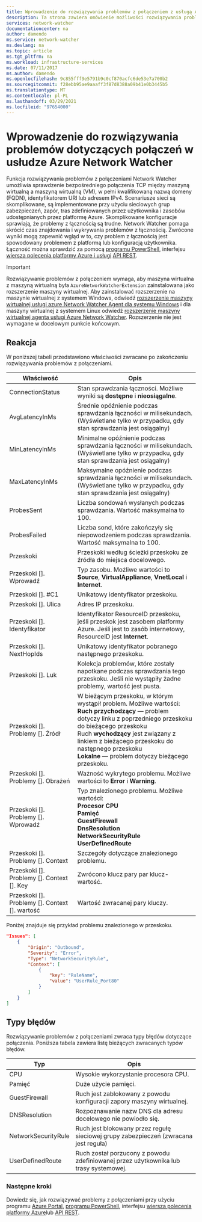 ```yaml
---
title: Wprowadzenie do rozwiązywania problemów z połączeniem z usługą Azure Network Watcher | Microsoft Docs
description: Ta strona zawiera omówienie możliwości rozwiązywania problemów z Network Watcher łączności
services: network-watcher
documentationcenter: na
author: damendo
ms.service: network-watcher
ms.devlang: na
ms.topic: article
ms.tgt_pltfrm: na
ms.workload: infrastructure-services
ms.date: 07/11/2017
ms.author: damendo
ms.openlocfilehash: 9c855fff9e5791b9c0cf870acfc6de53e7a700b2
ms.sourcegitcommit: f28ebb95ae9aaaff3f87d8388a09b41e0b3445b5
ms.translationtype: MT
ms.contentlocale: pl-PL
ms.lasthandoff: 03/29/2021
ms.locfileid: "97654000"
---
```

# <a name="introduction-to-connection-troubleshoot-in-azure-network-watcher"></a>Wprowadzenie do rozwiązywania problemów dotyczących połączeń w usłudze Azure Network Watcher

Funkcja rozwiązywania problemów z połączeniami Network Watcher umożliwia sprawdzenie bezpośredniego połączenia TCP między maszyną wirtualną a maszyną wirtualną (VM), w pełni kwalifikowaną nazwą domeny (FQDN), identyfikatorem URI lub adresem IPv4. Scenariusze sieci są skomplikowane, są implementowane przy użyciu sieciowych grup zabezpieczeń, zapór, tras zdefiniowanych przez użytkownika i zasobów udostępnianych przez platformę Azure. Skomplikowane konfiguracje sprawiają, że problemy z łącznością są trudne. Network Watcher pomaga skrócić czas znajdowania i wykrywania problemów z łącznością. Zwrócone wyniki mogą zapewnić wgląd w to, czy problem z łącznością jest spowodowany problemem z platformą lub konfiguracją użytkownika. Łączność można sprawdzić za pomocą [programu PowerShell](network-watcher-connectivity-powershell.md), interfejsu [wiersza polecenia platformy Azure i usługi](network-watcher-connectivity-cli.md) [API REST](network-watcher-connectivity-rest.md).

> [!IMPORTANT]
> Rozwiązywanie problemów z połączeniem wymaga, aby maszyna wirtualna z maszyną wirtualną była `AzureNetworkWatcherExtension` zainstalowana jako rozszerzenie maszyny wirtualnej. Aby zainstalować rozszerzenie na maszynie wirtualnej z systemem Windows, odwiedź [rozszerzenie maszyny wirtualnej usługi azure Network Watcher Agent dla systemu Windows](../virtual-machines/extensions/network-watcher-windows.md?toc=%2fazure%2fnetwork-watcher%2ftoc.json) i dla maszyny wirtualnej z systemem Linux odwiedź [rozszerzenie maszyny wirtualnej agenta usługi Azure Network Watcher](../virtual-machines/extensions/network-watcher-linux.md?toc=%2fazure%2fnetwork-watcher%2ftoc.json). Rozszerzenie nie jest wymagane w docelowym punkcie końcowym.

## <a name="response"></a>Reakcja

W poniższej tabeli przedstawiono właściwości zwracane po zakończeniu rozwiązywania problemów z połączeniami.

|Właściwość  |Opis  |
|---------|---------|
|ConnectionStatus     | Stan sprawdzania łączności. Możliwe wyniki są **dostępne** i **nieosiągalne**.        |
|AvgLatencyInMs     | Średnie opóźnienie podczas sprawdzania łączności w milisekundach. (Wyświetlane tylko w przypadku, gdy stan sprawdzania jest osiągalny)        |
|MinLatencyInMs     | Minimalne opóźnienie podczas sprawdzania łączności w milisekundach. (Wyświetlane tylko w przypadku, gdy stan sprawdzania jest osiągalny)        |
|MaxLatencyInMs     | Maksymalne opóźnienie podczas sprawdzania łączności w milisekundach. (Wyświetlane tylko w przypadku, gdy stan sprawdzania jest osiągalny)        |
|ProbesSent     | Liczba sondowań wysłanych podczas sprawdzania. Wartość maksymalna to 100.        |
|ProbesFailed     | Liczba sond, które zakończyły się niepowodzeniem podczas sprawdzania. Wartość maksymalna to 100.        |
|Przeskoki     | Przeskoki według ścieżki przeskoku ze źródła do miejsca docelowego.        |
|Przeskoki []. Wprowadź     | Typ zasobu. Możliwe wartości to **Source**, **VirtualAppliance**, **VnetLocal** i **Internet**.        |
|Przeskoki []. #C1 | Unikatowy identyfikator przeskoku.|
|Przeskoki []. Ulica | Adres IP przeskoku.|
|Przeskoki []. Identyfikator | Identyfikator ResourceID przeskoku, jeśli przeskok jest zasobem platformy Azure. Jeśli jest to zasób internetowy, ResourceID jest **Internet**. |
|Przeskoki []. NextHopIds | Unikatowy identyfikator pobranego następnego przeskoku.|
|Przeskoki []. Luk | Kolekcja problemów, które zostały napotkane podczas sprawdzania tego przeskoku. Jeśli nie wystąpiły żadne problemy, wartość jest pusta.|
|Przeskoki []. Problemy []. Źródł | W bieżącym przeskoku, w którym wystąpił problem. Możliwe wartości:<br/> **Ruch przychodzący** — problem dotyczy linku z poprzedniego przeskoku do bieżącego przeskoku<br/>Ruch **wychodzący** jest związany z linkiem z bieżącego przeskoku do następnego przeskoku<br/>**Lokalne** — problem dotyczy bieżącego przeskoku.|
|Przeskoki []. Problemy []. Obrażeń | Ważność wykrytego problemu. Możliwe wartości to **Error** i **Warning**. |
|Przeskoki []. Problemy []. Wprowadź |Typ znalezionego problemu. Możliwe wartości: <br/>**Procesor CPU**<br/>**Pamięć**<br/>**GuestFirewall**<br/>**DnsResolution**<br/>**NetworkSecurityRule**<br/>**UserDefinedRoute** |
|Przeskoki []. Problemy []. Context |Szczegóły dotyczące znalezionego problemu.|
|Przeskoki []. Problemy []. Context []. Key |Zwrócono klucz pary par klucz-wartość.|
|Przeskoki []. Problemy []. Context []. wartość |Wartość zwracanej pary kluczy.|

Poniżej znajduje się przykład problemu znalezionego w przeskoku.

```json
"Issues": [
    {
        "Origin": "Outbound",
        "Severity": "Error",
        "Type": "NetworkSecurityRule",
        "Context": [
            {
                "key": "RuleName",
                "value": "UserRule_Port80"
            }
        ]
    }
]
```
## <a name="fault-types"></a>Typy błędów

Rozwiązywanie problemów z połączeniami zwraca typy błędów dotyczące połączenia. Poniższa tabela zawiera listę bieżących zwracanych typów błędów.

|Typ  |Opis  |
|---------|---------|
|CPU     | Wysokie wykorzystanie procesora CPU.       |
|Pamięć     | Duże użycie pamięci.       |
|GuestFirewall     | Ruch jest zablokowany z powodu konfiguracji zapory maszyny wirtualnej.        |
|DNSResolution     | Rozpoznawanie nazw DNS dla adresu docelowego nie powiodło się.        |
|NetworkSecurityRule    | Ruch jest blokowany przez regułę sieciowej grupy zabezpieczeń (zwracana jest reguła)        |
|UserDefinedRoute|Ruch został porzucony z powodu zdefiniowanej przez użytkownika lub trasy systemowej. |

### <a name="next-steps"></a>Następne kroki

Dowiedz się, jak rozwiązywać problemy z połączeniami przy użyciu programu [Azure Portal](network-watcher-connectivity-portal.md), [programu PowerShell](network-watcher-connectivity-powershell.md), interfejsu [wiersza polecenia platformy Azure](network-watcher-connectivity-cli.md)lub [API REST](network-watcher-connectivity-rest.md).